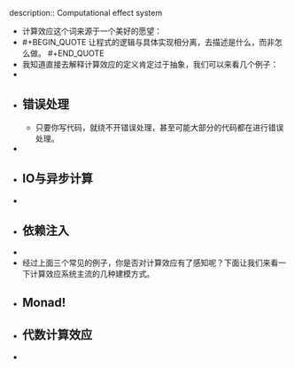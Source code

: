 description:: Computational effect system

- 计算效应这个词来源于一个美好的愿望：
- #+BEGIN_QUOTE
  让程式的逻辑与具体实现相分离，去描述是什么，而非怎么做。
  #+END_QUOTE
- 我知道直接去解释计算效应的定义肯定过于抽象，我们可以来看几个例子：
-
- ## 错误处理
	- 只要你写代码，就绕不开错误处理，甚至可能大部分的代码都在进行错误处理。
-
- ## IO与异步计算
-
- ## 依赖注入
-
- 经过上面三个常见的例子，你是否对计算效应有了感知呢？下面让我们来看一下计算效应系统主流的几种建模方式。
- ## Monad!
- ## 代数计算效应
-